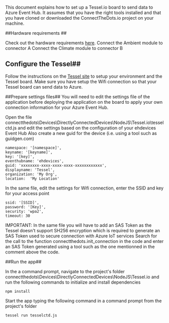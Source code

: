 This document explains how to set up a Tessel.io board to send data to Azure Event Hub. 
It assumes that you have the right tools installed and that you have cloned or downloaded the ConnectTheDots.io project on your machine.

##Hardware requirements ##

Check out the hardware requirements [here](hardware.md).
Connect the Ambient module to connector A
Connect the Climate module to connector B

## Configure the Tessel##

Follow the instructions on the [Tessel site](http://start.tessel.io/install) to setup your environment and the Tessel board.
Make sure you have setup the Wifi connection so that your Tessel board can send data to Azure.

##Prepare settings files##
You will need to edit the settings file of the application before deploying the application on the board to apply your own connection information for your Azure Event Hub.

Open the file connectthedots\Devices\DirectlyConnectedDevices\NodeJS\Tessel.io\tesselctd.js and edit the settings based on the configuration of your ehdevices Event Hub
Also create a new guid for the device (i.e. using a tool such as guidgen.com)
    
    namespace: '[namespace]',
    keyname: '[keyname]',
    key: '[key]',
    eventhubname: 'ehdevices',
    guid: 'xxxxxxxx-xxxx-xxxx-xxxx-xxxxxxxxxxxx',
    displayname: 'Tessel',
    organization: 'My Org',
    location:  'My Location'
    
In the same file, edit the settings for Wifi connection, enter the SSID and key for your access point

    ssid: '[SSID]',
    password: '[Key]',
    security: 'wpa2',
    timeout: 30
    
IMPORTANT: In the same file you will have to add an SAS Token as the Tessel doesn't support SH256 encryption which is required to generate an SAS Token used to secure connection with Azure IoT services
Search for the call to the function connectthedots.init_connection in the code and enter an SAS Token generated using a tool such as the one mentionned in the comment above the code.
    
##Run the app##

In the a command prompt, navigate to the project's folder connectthedots\Devices\DirectlyConnectedDevices\NodeJS\Tessel.io and run the following commands to initialize and install dependencies

    npm install 

Start the app typing the following command in a command prompt from the project's folder
    
    tessel run tesselctd.js


